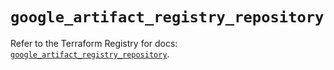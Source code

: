 # `google_artifact_registry_repository`

Refer to the Terraform Registry for docs: [`google_artifact_registry_repository`](https://registry.terraform.io/providers/hashicorp/google/6.21.0/docs/resources/artifact_registry_repository).

